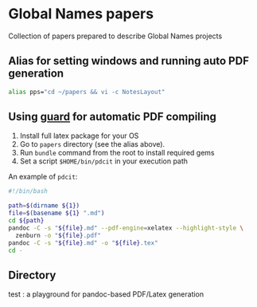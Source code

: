 # Global Names papers

Collection of papers prepared to describe Global Names projects

## Alias for setting windows and running auto PDF generation

```bash
alias pps="cd ~/papers && vi -c NotesLayout"
```

## Using [guard] for automatic PDF compiling

1. Install full latex package for your OS
2. Go to `papers` directory (see the alias above).
3. Run `bundle` command from the root to install required gems
4. Set a script `$HOME/bin/pdcit` in your execution path

An example of `pdcit`:

```bash
#!/bin/bash

path=$(dirname ${1})
file=$(basename ${1} ".md")
cd ${path}
pandoc -C -s "${file}.md" --pdf-engine=xelatex --highlight-style \
  zenburn -o "${file}.pdf"
pandoc -C -s "${file}.md" -o "${file}.tex"
cd -
```

## Directory

test
: a playground for pandoc-based PDF/Latex generation

[guard]: https://github.com/guard/guard
